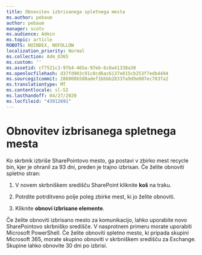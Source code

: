 ```yaml
---
title: Obnovitev izbrisanega spletnega mesta
ms.author: pebaum
author: pebaum
manager: scotv
ms.audience: Admin
ms.topic: article
ROBOTS: NOINDEX, NOFOLLOW
localization_priority: Normal
ms.collection: Adm_O365
ms.custom: ''
ms.assetid: cf7521c3-97b4-465a-97eb-6c0a41338a30
ms.openlocfilehash: d37fd903c91c8cd6ac6137e815cb253f7edb4494
ms.sourcegitcommit: 286000b588adef1bbbb28337a9d9e087ec783fa2
ms.translationtype: MT
ms.contentlocale: sl-SI
ms.lasthandoff: 04/27/2020
ms.locfileid: "43912691"
---
```

# <a name="restore-a-deleted-site"></a>Obnovitev izbrisanega spletnega mesta

Ko skrbnik izbriše SharePointovo mesto, ga postavi v zbirko mest recycle bin, kjer je ohranil za 93 dni, preden je trajno izbrisan. Če želite obnoviti spletno stran:
  
1. V novem skrbniškem središču SharePoint kliknite **koš** na traku. 
    
2. Potrdite potrditveno polje poleg zbirke mest, ki jo želite obnoviti.
    
3. Kliknite **obnovi izbrisane elemente**.
    
Če želite obnoviti izbrisano mesto za komunikacijo, lahko uporabite novo SharePointovo skrbniško središče. V nasprotnem primeru morate uporabiti Microsoft PowerShell. Če želite obnoviti spletno mesto, ki pripada skupini Microsoft 365, morate skupino obnoviti v skrbniškem središču za Exchange. Skupine lahko obnovite 30 dni po izbrisi.
  

